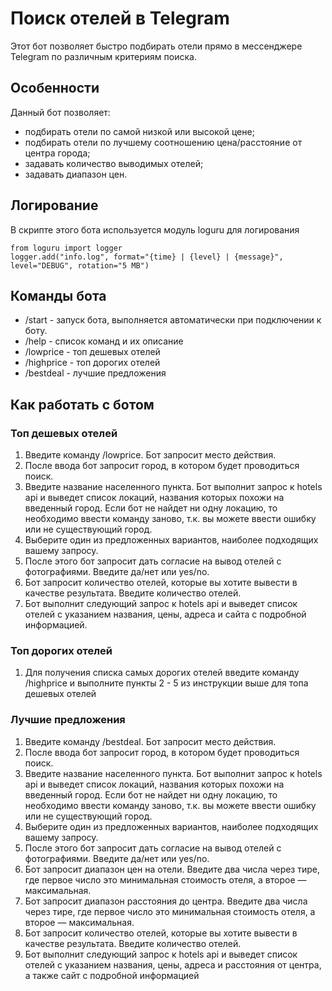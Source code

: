 # Поиск отелей в Telegram

Этот бот позволяет быстро подбирать отели прямо в мессенджере Telegram по различным критериям поиска.

## Особенности

Данный бот позволяет:
* подбирать отели по самой низкой или высокой цене;
* подбирать отели по лучшему соотношению цена/расстояние от центра города;
* задавать количество выводимых отелей;
* задавать диапазон цен.

## Логирование

В скрипте этого бота используется модуль loguru для логирования
```
from loguru import logger
logger.add("info.log", format="{time} | {level} | {message}", level="DEBUG", rotation="5 MB")
```

## Команды бота

* /start - запуск бота, выполняется автоматически при подключении к боту.
* /help - список команд и их описание
* /lowprice - топ дешевых отелей
* /highprice - топ дорогих отелей
* /bestdeal - лучшие предложения

## Как работать с ботом

### Топ дешевых отелей
   1. Введите команду /lowprice. Бот запросит место действия.
   2. После ввода бот запросит город, в котором будет проводиться поиск.
   3. Введите название населенного пункта. Бот выполнит запрос к hotels api и выведет список локаций, названия которых похожи на введенный   город.       Если бот не найдет ни одну локацию, то необходимо ввести команду заново, т.к. вы можете ввести ошибку или не существующий город.
   4. Выберите один из предложенных вариантов, наиболее подходящих вашему запросу.
   5. После этого бот запросит дать согласие на вывод отелей с фотографиями. Введите да/нет или yes/no.
   6. Бот запросит количество отелей, которые вы хотите вывести в качестве результата. Введите количество отелей.
   7. Бот выполнит следующий запрос к hotels api и выведет список отелей с указанием названия, цены, адреса и сайта с подробной информацией.

### Топ дорогих отелей
   1. Для получения списка самых дорогих отелей введите команду /highprice и выполните пункты 2 - 5 из инструкции выше для топа дешевых отелей

### Лучшие предложения
   1. Введите команду /bestdeal. Бот запросит место действия.
   2. После ввода бот запросит город, в котором будет проводиться поиск.
   3. Введите название населенного пункта. Бот выполнит запрос к hotels api и выведет список локаций, названия которых похожи на введенный   город.       Если бот не найдет ни одну локацию, то необходимо ввести команду заново, т.к. вы можете ввести ошибку или не существующий город.
   4. Выберите один из предложенных вариантов, наиболее подходящих вашему запросу.
   5. После этого бот запросит дать согласие на вывод отелей с фотографиями. Введите да/нет или yes/no.
   6. Бот запросит диапазон цен на отели. Введите два числа через тире, где первое число это минимальная стоимость отеля, а второе — максимальная.
   7. Бот запросит диапазон расстояния до центра. Введите два числа через тире, где первое число это минимальная стоимость отеля, а второе — максимальная.
   8. Бот запросит количество отелей, которые вы хотите вывести в качестве результата. Введите количество отелей.
   9. Бот выполнит следующий запрос к hotels api и выведет список отелей с указанием названия, цены, адреса и расстояния от центра, а также сайт с подробной информацией
